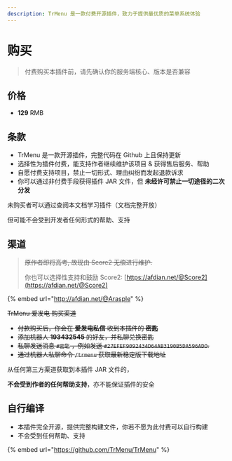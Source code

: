 ```yaml
---
description: TrMenu 是一款付费开源插件，致力于提供最优质的菜单系统体验
---
```


# 购买

> 付费购买本插件前，请先确认你的服务端核心、版本是否兼容

## 价格

* **129** RMB

## 条款

* TrMenu 是一款开源插件，完整代码在 Github 上且保持更新
* 选择性为插件付费，能支持作者继续维护该项目 & 获得售后服务、帮助
* 自愿付费支持项目，禁止一切形式、理由纠纷而发起退款诉求
* 你可以通过非付费手段获得插件 JAR 文件，但 **未经许可禁止一切途径的二次分发**

未购买者可以通过查阅本文档学习插件（文档完整开放）

但可能不会受到开发者任何形式的帮助、支持

## 渠道 <a id="qu-dao"></a>
> ~~原作者即将高考, 故现由 Score2 无偿进行维护.~~
> 
> 你也可以选择性支持和鼓励 Score2:
> [https://afdian.net/@Score2](https://afdian.net/@Score2)

{% embed url="http://afdian.net/@Arasple" %}

~~TrMenu 爱发电 购买渠道~~
* ~~付款购买后，你会在 **爱发电私信** 收到本插件的 **密匙**~~
* ~~添加机器人 **193432545** 的好友，并私聊兑换密匙~~
* ~~私聊发送消息 `#密匙` ，例如发送 `#27EFEF9092434D64AB3190B5DA596ADO`.~~
* ~~通过机器人私聊命令 `/trmenu` 获取最新稳定版下载地址~~

从任何第三方渠道获取到本插件 JAR 文件的，

**不会受到作者的任何帮助支持**，亦不能保证插件的安全

## 自行编译 <a id="zi-hang-bian-yi"></a>

* 本插件完全开源，提供完整构建文件，你若不愿为此付费可以自行构建
* 不会受到任何帮助、支持

{% embed url="https://github.com/TrMenu/TrMenu" %}


